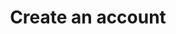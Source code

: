 ---
content-type: "api-endpoint"
endpoint: "accounts"
key: "create-an-account"
version: "3"
order: 1


title: "Create an account"
method: "post"
short-url: |
  /v{{ object.version }}{{ object.endpoint-url }}
full-url: |
  {{ page.api-base-url }}{{ endpoint.short-url | flatify }}
description: |
  Create a new Stitch client account and receive an API access in return.

  Before creating a Stitch account, you'll need to register as an API client by contacting [{{ page.contact-email }}](mailto:{{ page.contact-email }}).


arguments:
  - name: "company"
    required: true
    description: "A name for the Stitch client. This is typically the name of the company using the Stitch client account."

  - name: "email"
    required: true
    description: "The email address of the user signing up for a Stitch client account. Upon successful account creation, Stitch will send an email to this address with instructions for completing the setup."

  - name: "first_name"
    required: true
    description: "The first name of the user signing up for a Stitch client account."

  - name: "last_name"
    required: true
    description: "The last name of the user signing up for a Stitch client account."

  - name: "partner_id"
    required: true
    description: "The unique ID for your API client, obtained when you register to use the {{ page.api-name }}."

  - name: "partner_secret"
    required: true
    description: "The secret for your API client, obtained when you registered to use the {{ page.api-name }}."


returns: |
  If successful, an `access_token` property containing an API access token for the Stitch client's account will be returned.

  Otherwise, an error will be returned. For example: If a Stitch client account associated with the user already exists, the request will return `This email address is already associated with an active user.` See the **Errors** tab below for additional possibilities.

examples:
  - type: "request"
    language: "curl"
    code: |
      curl -X {{ endpoint.method | upcase }} {{ endpoint.full-url | flatify | strip_newlines }}
           -H "Authorization: Bearer <ACCESS_TOKEN>" 
           -H "Content-Type: application/json"
           -d "{
                "email": "{{ page.contact-email }}",
                "last_name": "Product Team",
                "partner_id": "<PARTNER_ID>",
                "first_name": "Stitch",
                "partner_secret": "<PARTNER_SECRET>",
                "company": "Stitch Product Team"
              }"
  - type: "response"
    language: "json"
    code: |
      {
        "access_token":"<ACCESS_TOKEN>"
      }

  - type: "errors"
    language: "json"
    errors:
      - name: "Existing user"
        type: &400 "400 Bad Request"
        fix-it: "A Stitch account is already associated with the user's email address."
        code: |
          {
            "code":"ExistingUser",
            "message":"This email address is already associated with an active user."
          }
      - name: "Invalid form data"
        type: *400
        fix-it: "Indicates that the body of the request was malformed in some way. Verify that the body is being sent as valid JSON."
        code: |
          {
            "code":"BadRequest",
            "message":"Invalid form data.",
            "errors":{}
          }
---